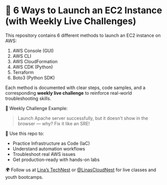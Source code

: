 # 🚀 6 Ways to Launch an EC2 Instance (with Weekly Live Challenges)

This repository contains 6 different methods to launch an EC2 instance on AWS:

1. AWS Console (GUI)
2. AWS CLI
3. AWS CloudFormation
4. AWS CDK (Python)
5. Terraform
6. Boto3 (Python SDK)

Each method is documented with clear steps, code samples, and a corresponding **weekly live challenge** to reinforce real-world troubleshooting skills.

🧠 Weekly Challenge Example:
> Launch Apache server successfully, but it doesn't show in the browser — why? Fix it like an SRE!

🔧 Use this repo to:
- Practice Infrastructure as Code (IaC)
- Understand automation workflows
- Troubleshoot real AWS issues
- Get production-ready with hands-on labs

🌍 Follow us at [Lina’s TechNest](https://linastechnest.com) or [@LinasCloudNest](https://twitter.com/LinasCloudNest) for live classes and youth bootcamps.
